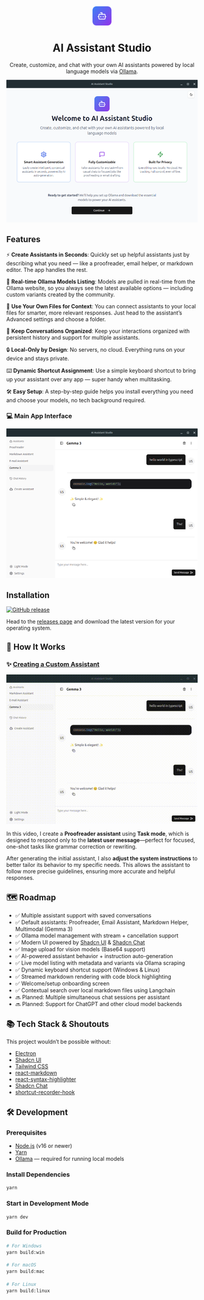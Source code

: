 <p align="center">
  <img src="./build/icon.png" alt="AI Assistant Studio Logo" width="50" />
</p>

<h1 align="center">AI Assistant Studio</h1>

<p align="center">
  Create, customize, and chat with your own AI assistants powered by local language models via <a href="https://ollama.com/">Ollama</a>.
</p>

![Welcome Screen](public/welcome-page.png)

## Features

⚡ **Create Assistants in Seconds**:
Quickly set up helpful assistants just by describing what you need — like a proofreader, email helper, or markdown editor. The app handles the rest.

🎨 **Real-time Ollama Models Listing**:
Models are pulled in real-time from the Ollama website, so you always see the latest available options — including custom variants created by the community.

📂 **Use Your Own Files for Context**:
You can connect assistants to your local files for smarter, more relevant responses. Just head to the assistant’s Advanced settings and choose a folder.

💬 **Keep Conversations Organized**:
Keep your interactions organized with persistent history and support for multiple assistants.

🔒 **Local-Only by Design**:
No servers, no cloud. Everything runs on your device and stays private.

⌨️ **Dynamic Shortcut Assignment**:
Use a simple keyboard shortcut to bring up your assistant over any app — super handy when multitasking.

🛠 **Easy Setup**:
A step-by-step guide helps you install everything you need and choose your models, no tech background required.

### 💻 Main App Interface

<!-- Insert main interface screenshot below -->

![Main Interface](public/chat-interface.png)

## Installation

[![GitHub release](https://img.shields.io/github/v/release/gabrielborgesdm/ai-assistant-studio)](https://github.com/gabrielborgesdm/ai-assistant-studio/releases)

Head to the [releases page](https://github.com/gabrielborgesdm/ai-assistant-studio/releases) and download the latest version for your operating system.

## 🎥 How It Works

### ✨ [Creating a Custom Assistant](https://youtu.be/4IcT_673Dac)

<p align="center"> <a href="https://youtu.be/4IcT_673Dac" target="_blank"> <img src="public/create-assistant.gif" alt="Watch Assistant Creation Demo" width="600" /> </a> </p>

In this video, I create a **Proofreader assistant** using **Task mode**, which is designed to respond only to the **latest user message**—perfect for focused, one-shot tasks like grammar correction or rewriting.

After generating the initial assistant, I also **adjust the system instructions** to better tailor its behavior to my specific needs. This allows the assistant to follow more precise guidelines, ensuring more accurate and helpful responses.

## 🗺 Roadmap

- ✅ Multiple assistant support with saved conversations
- ✅ Default assistants: Proofreader, Email Assistant, Markdown Helper, Multimodal (Gemma 3)
- ✅ Ollama model management with stream + cancellation support
- ✅ Modern UI powered by [Shadcn UI](https://ui.shadcn.com/) & [Shadcn Chat](https://github.com/jakobhoeg/shadcn-chat)
- ✅ Image upload for vision models (Base64 support)
- ✅ AI-powered assistant behavior + instruction auto-generation
- ✅ Live model listing with metadata and variants via Ollama scraping
- ✅ Dynamic keyboard shortcut support (Windows & Linux)
- ✅ Streamed markdown rendering with code block highlighting
- ✅ Welcome/setup onboarding screen
- ✅ Contextual search over local markdown files using Langchain
- 🔜 Planned: Multiple simultaneous chat sessions per assistant
- 🔜 Planned: Support for ChatGPT and other cloud model backends

## 📚 Tech Stack & Shoutouts

This project wouldn’t be possible without:

- [Electron](https://www.electronjs.org/)
- [Shadcn UI](https://ui.shadcn.com/)
- [Tailwind CSS](https://tailwindcss.com/)
- [react-markdown](https://www.npmjs.com/package/react-markdown)
- [react-syntax-highlighter](https://www.npmjs.com/package/react-syntax-highlighter)
- [Shadcn Chat](https://github.com/jakobhoeg/shadcn-chat)
- [shortcut-recorder-hook](https://github.com/BlazeStorm001/shortcut-recorder-hook)

## 🛠 Development

### Prerequisites

- [Node.js](https://nodejs.org/) (v16 or newer)
- [Yarn](https://yarnpkg.com/)
- [Ollama](https://ollama.com/) — required for running local models

### Install Dependencies

```bash
yarn
```

### Start in Development Mode

```bash
yarn dev
```

### Build for Production

```bash
# For Windows
yarn build:win

# For macOS
yarn build:mac

# For Linux
yarn build:linux
```
